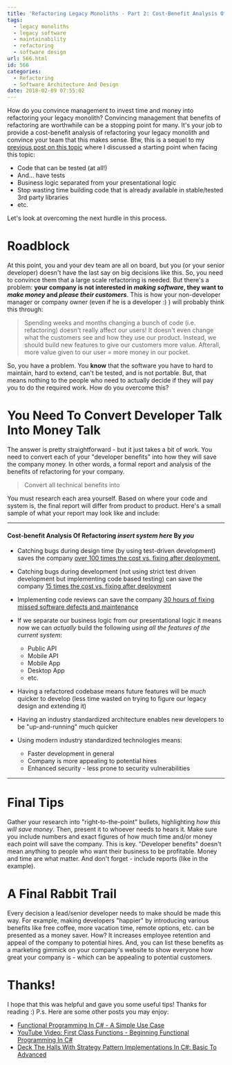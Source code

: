 ```yaml
---
title: 'Refactoring Legacy Monoliths - Part 2: Cost-Benefit Analysis Of Refactoring'
tags:
  - legacy monoliths
  - legacy software
  - maintainability
  - refactoring
  - software design
url: 566.html
id: 566
categories:
  - Refactoring
  - Software Architecture And Design
date: 2018-02-09 07:55:02
---
```


How do you convince management to invest time and money into refactoring your legacy monolith? Convincing management that benefits of refactoring are worthwhile can be a stopping point for many. It's your job to provide a cost-benefit analysis of refactoring your legacy monolith and convince your team that this makes sense. Btw, this is a sequel to my [previous post on this topic](https://www.blog.jamesmichaelhickey.com/refactoring-legacy-monoliths-first-steps/) where I discussed a starting point when facing this topic:

*   Code that can be tested (at all!)
*   And... have tests
*   Business logic separated from your presentational logic
*   Stop wasting time building code that is already available in stable/tested 3rd party libraries
*   etc.

Let's look at overcoming the next hurdle in this process.

<!--more-->

Roadblock
=========

At this point, you and your dev team are all on board, but you (or your senior developer) doesn't have the last say on big decisions like this. So, you need to convince them that a large scale refactoring is needed. But there's a problem: **your company is not interested in _making software_, they want to _make money_ and _please their customers_**. This is how your non-developer manager or company owner (even if he is a developer :) ) will probably think this through:

> Spending weeks and months changing a bunch of code (i.e. refactoring) doesn't really affect our users! It doesn't even change what the customers see and how they use our product. Instead, we should build new features to give our customers more value. Afterall, more value given to our user = more money in our pocket.

So, you have a problem. You **know** that the software you have to hard to maintain, hard to extend, can't be tested, and is not portable. But, that means nothing to the people who need to actually decide if they will pay you to do the required work. How do you overcome this?

You Need To Convert Developer Talk Into Money Talk
==================================================

The answer is pretty straightforward - but it just takes a bit of work. You need to convert each of your "developer benefits" into how they will save the company money. In other words, a formal report and analysis of the benefits of refactoring for your company.

> Convert all technical benefits into $$$$

You must research each area yourself. Based on where your code and system is, the final report will differ from product to product. Here's a small sample of what your report may look like and include:

* * *

#### Cost-benefit Analysis Of Refactoring _insert system here_ By _you_

*   Catching bugs during design time (by using test-driven development) saves the company [over 100 times the cost vs. fixing after deployment.](https://www.researchgate.net/figure/IBM-System-Science-Institute-Relative-Cost-of-Fixing-Defects_fig1_255965523)
    
*   Catching bugs during development (not using strict test driven development but implementing code based testing) can save the company [15 times the cost vs. fixing after deployment](https://www.researchgate.net/figure/IBM-System-Science-Institute-Relative-Cost-of-Fixing-Defects_fig1_255965523)
    
*   Implementing code reviews can save the company [30 hours of fixing missed software defects and maintenance](http://www.ifsq.org/finding-ia-2.html)
    
*   If we separate our business logic from our presentational logic it means now we can _actually_ build the following _using all the features of the current system_:
    
    *   Public API
    *   Mobile API
    *   Mobile App
    *   Desktop App
    *   etc.
*   Having a refactored codebase means future features will be _much_ quicker to develop (less time wasted on trying to figure our legacy design and extending it)
    
*   Having an industry standardized architecture enables new developers to be "up-and-running" much quicker
    
*   Using modern industry standardized technologies means:
    
    *   Faster development in general
    *   Company is more appealing to potential hires
    *   Enhanced security - less prone to security vulnerabilities

* * *

Final Tips
==========

Gather your research into "right-to-the-point" bullets, highlighting _how this will save money_. Then, present it to whoever needs to hears it. Make sure you include numbers and exact figures of how much time and/or money each point will save the company. This is key. "Developer benefits" doesn't mean anything to people who want their business to be profitable. Money and time are what matter. And don't forget - include reports (like in the example).

A Final Rabbit Trail
====================

Every decision a lead/senior developer needs to make should be made this way. For example, making developers "happier" by introducing various benefits like free coffee, more vacation time, remote options, etc. can be presented as a money saver. How? It increases employee retention and appeal of the company to potential hires. And, you can list these benefits as a marketing gimmick on your company's website to show everyone how great your company is - which can be appealing to potential customers.

Thanks!
=======

I hope that this was helpful and gave you some useful tips! Thanks for reading :) P.s. Here are some other posts you may enjoy:

*   [Functional Programming In C# - A Simple Use Case](https://www.blog.jamesmichaelhickey.com/csharp-functional-programming-a-simple-use-case/)
*   [YouTube Video: First Class Functions - Beginning Functional Programming In C#](https://www.youtube.com/watch?v=L5bP4FgENJQ)
*   [Deck The Halls With Strategy Pattern Implementations In C#: Basic To Advanced](https://www.blog.jamesmichaelhickey.com/strategy-pattern-implementations/)